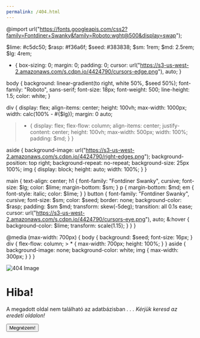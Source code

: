 ```yaml
---
permalink: /404.html
---
```

@import url("https://fonts.googleapis.com/css2?family=Fontdiner+Swanky&family=Roboto:wght@500&display=swap");

$lime: #c5dc50;
$rasp: #f36a6f;
$seed: #383838;
$sm: 1rem;
$md: 2.5rem;
$lg: 4rem;

* {
  box-sizing: 0;
  margin: 0;
  padding: 0;
  cursor: url("https://s3-us-west-2.amazonaws.com/s.cdpn.io/4424790/cursors-edge.png"),
    auto;
}

body {
  background: linear-gradient(to right, white 50%, $seed 50%);
  font-family: "Roboto", sans-serif;
  font-size: 18px;
  font-weight: 500;
  line-height: 1.5;
  color: white;
}

div {
  display: flex;
  align-items: center;
  height: 100vh;
  max-width: 1000px;
  width: calc(100% - #{$lg});
  margin: 0 auto;
  > * {
    display: flex;
    flex-flow: column;
    align-items: center;
    justify-content: center;
    height: 100vh;
    max-width: 500px;
    width: 100%;
    padding: $md;
  }
}

aside {
  background-image: url("https://s3-us-west-2.amazonaws.com/s.cdpn.io/4424790/right-edges.png");
  background-position: top right;
  background-repeat: no-repeat;
  background-size: 25px 100%;
  img {
    display: block;
    height: auto;
    width: 100%;
  }
}

main {
  text-align: center;
  h1 {
    font-family: "Fontdiner Swanky", cursive;
    font-size: $lg;
    color: $lime;
    margin-bottom: $sm;
  }
  p {
    margin-bottom: $md;
    em {
      font-style: italic;
      color: $lime;
    }
  }
  button {
    font-family: "Fontdiner Swanky", cursive;
    font-size: $sm;
    color: $seed;
    border: none;
    background-color: $rasp;
    padding: $sm $md;
    transform: skew(-5deg);
    transition: all 0.1s ease;
    cursor: url("https://s3-us-west-2.amazonaws.com/s.cdpn.io/4424790/cursors-eye.png"),
      auto;
    &:hover {
      background-color: $lime;
      transform: scale(1.15);
    }
  }
}

@media (max-width: 700px) {
  body {
    background: $seed;
    font-size: 16px;
  }
  div {
    flex-flow: column;
    > * {
      max-width: 700px;
      height: 100%;
    }
  }
  aside {
    background-image: none;
    background-color: white;
    img {
      max-width: 300px;
    }
  }
}

<div>
  <aside><img src="https://s3-us-west-2.amazonaws.com/s.cdpn.io/4424790/Mirror.png" alt="404 Image" />
  </aside>
  <main>
    <h1>Hiba!</h1>
    <p>
      A megadott oldal nem található az adatbázisban <em>. . . Kérjük keresd az eredeti oldalon!</em>
    </p>
    <button>Megnézem!</button>
  </main>
</div>
